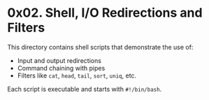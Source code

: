# 0x02. Shell, I/O Redirections and Filters

This directory contains shell scripts that demonstrate the use of:

- Input and output redirections
- Command chaining with pipes
- Filters like `cat`, `head`, `tail`, `sort`, `uniq`, etc.

Each script is executable and starts with `#!/bin/bash`.
